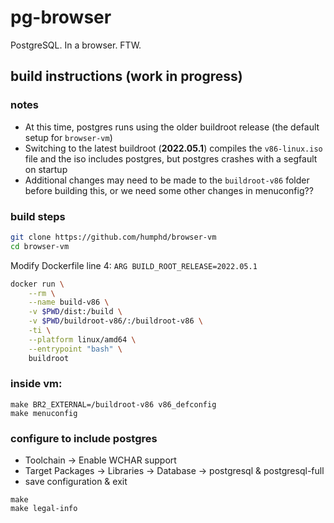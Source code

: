 # pg-browser
PostgreSQL.  In a browser.  FTW.

## build instructions (work in progress)

### notes
- At this time, postgres runs using the older buildroot release (the default setup for `browser-vm`)
- Switching to the latest buildroot (**2022.05.1**) compiles the `v86-linux.iso` file and the iso includes postgres, but postgres crashes with a segfault on startup
- Additional changes may need to be made to the `buildroot-v86` folder before building this, or we need some other changes in menuconfig??

### build steps

```sh
git clone https://github.com/humphd/browser-vm
cd browser-vm
```

Modify Dockerfile line 4:
`ARG BUILD_ROOT_RELEASE=2022.05.1`

```sh
docker run \
    --rm \
    --name build-v86 \
    -v $PWD/dist:/build \
    -v $PWD/buildroot-v86/:/buildroot-v86 \
    -ti \
    --platform linux/amd64 \
    --entrypoint "bash" \
    buildroot
```

### inside vm:

```
make BR2_EXTERNAL=/buildroot-v86 v86_defconfig
make menuconfig
```

### configure to include postgres

- Toolchain -> Enable WCHAR support
- Target Packages -> Libraries -> Database -> postgresql & postgresql-full
- save configuration & exit

```
make
make legal-info
```
